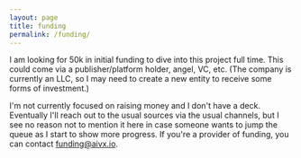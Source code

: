 ```yaml
---
layout: page
title: funding
permalink: /funding/
---
```


I am looking for 50k in initial funding to dive into this project full time. This could come via a publisher/platform holder, angel, VC, etc. (The company is currently an LLC, so I may need to create a new entity to receive some forms of investment.) 

I'm not currently focused on raising money and I don't have a deck. Eventually I'll reach out to the usual sources via the usual channels, but I see no reason not to mention it here in case someone wants to jump the queue as I start to show more progress. If you're a provider of funding, you can contact funding@aivx.io. 
